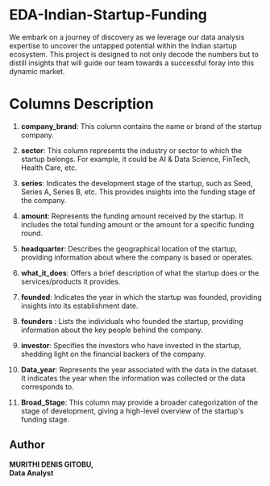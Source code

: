 # EDA-Indian-Startup-Funding
We embark on a journey of discovery as we leverage our data analysis expertise to uncover the untapped potential within the Indian startup ecosystem. This project is designed to not only decode the numbers but to distill insights that will guide our team towards a successful foray into this dynamic market.

# Columns Description
1. **company_brand**: This column contains the name or brand of the startup company.

2. **sector**: This column represents the industry or sector to which the startup belongs. For example, it could be AI & Data Science, FinTech, Health Care, etc.

3. **series**: Indicates the development stage of the startup, such as Seed, Series A, Series B, etc. This provides insights into the funding stage of the company.

4. **amount**: Represents the funding amount received by the startup. It includes the total funding amount or the amount for a specific funding round.

5. **headquarter**: Describes the geographical location of the startup, providing information about where the company is based or operates.

6. **what_it_does**: Offers a brief description of what the startup does or the services/products it provides.

7. **founded**: Indicates the year in which the startup was founded, providing insights into its establishment date.

8. **founders** : Lists the individuals who founded the startup, providing information about the key people behind the company.

9. **investor**: Specifies the investors who have invested in the startup, shedding light on the financial backers of the company.

10. **Data_year**: Represents the year associated with the data in the dataset. It indicates the year when the information was collected or the data corresponds to.

11. **Broad_Stage**: This column may provide a broader categorization of the stage of development, giving a high-level overview of the startup's funding stage.



## **Author**
**MURITHI DENIS GITOBU,**  
**Data Analyst**
